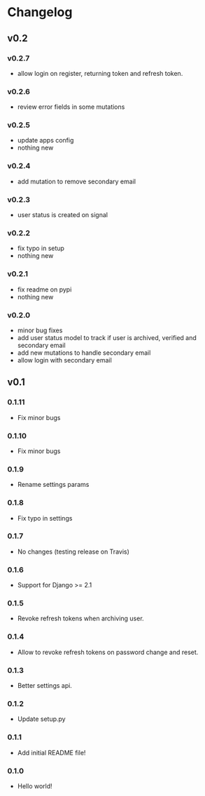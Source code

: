 # Changelog


## v0.2

### v0.2.7
- allow login on register, returning token and refresh token.

### v0.2.6
- review error fields in some mutations

### v0.2.5
- update apps config
- nothing new


### v0.2.4
- add mutation to remove secondary email


### v0.2.3
- user status is created on signal


### v0.2.2
- fix typo in setup
- nothing new



### v0.2.1
- fix readme on pypi
- nothing new


### v0.2.0
- minor bug fixes
- add user status model to track if user is archived, verified and secondary email
- add new mutations to handle secondary email
- allow login with secondary email


## v0.1


### 0.1.11
- Fix minor bugs


### 0.1.10
- Fix minor bugs


### 0.1.9
- Rename settings params


### 0.1.8

- Fix typo in settings


### 0.1.7

- No changes (testing release on Travis)


### 0.1.6

- Support for Django >= 2.1


### 0.1.5

- Revoke refresh tokens when archiving user.


### 0.1.4

- Allow to revoke refresh tokens on password change and reset.


### 0.1.3

- Better settings api.


### 0.1.2

- Update setup.py


### 0.1.1

- Add initial README file!


### 0.1.0

- Hello world!
